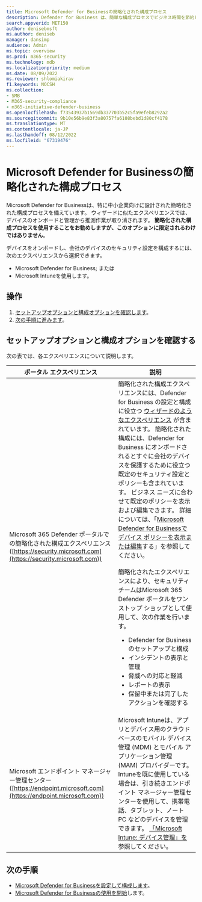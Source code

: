 ```yaml
---
title: Microsoft Defender for Businessの簡略化された構成プロセス
description: Defender for Business は、簡単な構成プロセスでビジネス時間を節約します。 1 日目からどのように動作し、ビジネスを保護するかを確認します。
search.appverid: MET150
author: denisebmsft
ms.author: deniseb
manager: dansimp
audience: Admin
ms.topic: overview
ms.prod: m365-security
ms.technology: mdb
ms.localizationpriority: medium
ms.date: 08/09/2022
ms.reviewer: shlomiakirav
f1.keywords: NOCSH
ms.collection:
- SMB
- M365-security-compliance
- m365-initiative-defender-business
ms.openlocfilehash: f73543937b1569db337703b52c5fa9efeb8292a2
ms.sourcegitcommit: 9b10e56b9e83f3a80757fa6108bebd1d80cf4178
ms.translationtype: MT
ms.contentlocale: ja-JP
ms.lasthandoff: 08/12/2022
ms.locfileid: "67319476"
---
```

# <a name="the-simplified-configuration-process-in-microsoft-defender-for-business"></a>Microsoft Defender for Businessの簡略化された構成プロセス

Microsoft Defender for Businessは、特に中小企業向けに設計された簡略化された構成プロセスを備えています。 ウィザードに似たエクスペリエンスでは、デバイスのオンボードと管理から推測作業が取り消されます。 **簡略化された構成プロセスを使用することをお勧めしますが、このオプションに限定されるわけではありません**。

デバイスをオンボードし、会社のデバイスのセキュリティ設定を構成するには、次のエクスペリエンスから選択できます。

- Microsoft Defender for Business; または
- Microsoft Intuneを使用します。

## <a name="what-to-do"></a>操作

1. [セットアップオプションと構成オプションを確認します](#review-your-setup-and-configuration-options)。
2. [次の手順に進みます](#next-steps)。

## <a name="review-your-setup-and-configuration-options"></a>セットアップオプションと構成オプションを確認する

次の表では、各エクスペリエンスについて説明します。

| ポータル エクスペリエンス  | 説明  |
|---------|---------|
| Microsoft 365 Defender ポータルでの簡略化された構成エクスペリエンス ([https://security.microsoft.com](https://security.microsoft.com))  | 簡略化された構成エクスペリエンスには、Defender for Business の設定と構成に役立つ [ウィザードのようなエクスペリエンス](mdb-use-wizard.md) が含まれています。 簡略化された構成には、Defender for Business にオンボードされるとすぐに会社のデバイスを保護するために役立つ既定のセキュリティ設定とポリシーも含まれています。 ビジネス ニーズに合わせて既定のポリシーを表示および編集できます。 詳細については、「[Microsoft Defender for Businessでデバイス ポリシーを表示または編集](mdb-view-edit-policies.md)する」を参照してください。<br/><br/>簡略化されたエクスペリエンスにより、セキュリティ チームはMicrosoft 365 Defender ポータルをワンストップ ショップとして使用して、次の作業を行います。 <ul><li>Defender for Business のセットアップと構成</li><li>インシデントの表示と管理</li><li>脅威への対応と軽減</li><li>レポートの表示</li><li>保留中または完了したアクションを確認する  |
| Microsoft エンドポイント マネージャー管理センター ([https://endpoint.microsoft.com](https://endpoint.microsoft.com))  | Microsoft Intuneは、アプリとデバイス用のクラウドベースのモバイル デバイス管理 (MDM) とモバイル アプリケーション管理 (MAM) プロバイダーです。 Intuneを既に使用している場合は、引き続きエンドポイント マネージャー管理センターを使用して、携帯電話、タブレット、ノート PC などのデバイスを管理できます。 [「Microsoft Intune: デバイス管理」を](/mem/intune/fundamentals/what-is-device-management)参照してください。  |

## <a name="next-steps"></a>次の手順

- [Microsoft Defender for Businessを設定して構成します](mdb-setup-configuration.md)。
- [Microsoft Defender for Businessの使用を開始](mdb-get-started.md)します。
